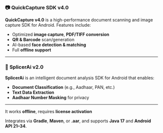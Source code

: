 ### 📷 **QuickCapture SDK v4.0**

**QuickCapture v4.0** is a high-performance document scanning and image capture SDK for Android. Features include:

* Optimized **image capture**, **PDF/TIFF conversion**
* **QR & Barcode** scan/generation
* AI-based **face detection & matching**
* Full **offline support**

-----

### 📄 **SplicerAi v2.0**

**SplicerAi** is an intelligent document analysis SDK for Android that enables:

* **Document Classification** (e.g., Aadhaar, PAN, etc.)
* **Text Data Extraction**
* **Aadhaar Number Masking** for privacy

------

It works **offline**, requires **license activation**

Integrates via **Gradle**, **Maven**, or **.aar**, and supports **Java 17** and **Android API 21–34**.